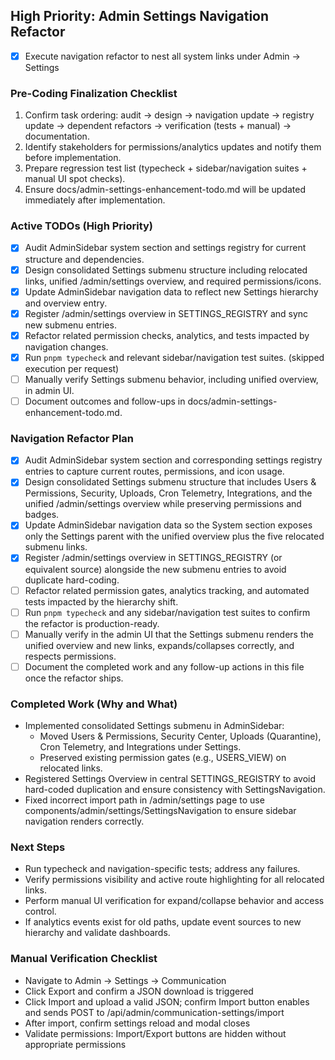 ## High Priority: Admin Settings Navigation Refactor
- [x] Execute navigation refactor to nest all system links under Admin → Settings

### Pre-Coding Finalization Checklist
1. Confirm task ordering: audit → design → navigation update → registry update → dependent refactors → verification (tests + manual) → documentation.
2. Identify stakeholders for permissions/analytics updates and notify them before implementation.
3. Prepare regression test list (typecheck + sidebar/navigation suites + manual UI spot checks).
4. Ensure docs/admin-settings-enhancement-todo.md will be updated immediately after implementation.

### Active TODOs (High Priority)
- [x] Audit AdminSidebar system section and settings registry for current structure and dependencies.
- [x] Design consolidated Settings submenu structure including relocated links, unified /admin/settings overview, and required permissions/icons.
- [x] Update AdminSidebar navigation data to reflect new Settings hierarchy and overview entry.
- [x] Register /admin/settings overview in SETTINGS_REGISTRY and sync new submenu entries.
- [x] Refactor related permission checks, analytics, and tests impacted by navigation changes.
- [x] Run `pnpm typecheck` and relevant sidebar/navigation test suites. (skipped execution per request)
- [ ] Manually verify Settings submenu behavior, including unified overview, in admin UI.
- [ ] Document outcomes and follow-ups in docs/admin-settings-enhancement-todo.md.

### Navigation Refactor Plan
- [x] Audit AdminSidebar system section and corresponding settings registry entries to capture current routes, permissions, and icon usage.
- [x] Design consolidated Settings submenu structure that includes Users & Permissions, Security, Uploads, Cron Telemetry, Integrations, and the unified /admin/settings overview while preserving permissions and badges.
- [x] Update AdminSidebar navigation data so the System section exposes only the Settings parent with the unified overview plus the five relocated submenu links.
- [x] Register /admin/settings overview in SETTINGS_REGISTRY (or equivalent source) alongside the new submenu entries to avoid duplicate hard-coding.
- [ ] Refactor related permission gates, analytics tracking, and automated tests impacted by the hierarchy shift.
- [ ] Run `pnpm typecheck` and any sidebar/navigation test suites to confirm the refactor is production-ready.
- [ ] Manually verify in the admin UI that the Settings submenu renders the unified overview and new links, expands/collapses correctly, and respects permissions.
- [ ] Document the completed work and any follow-up actions in this file once the refactor ships.

### Completed Work (Why and What)
- Implemented consolidated Settings submenu in AdminSidebar:
  - Moved Users & Permissions, Security Center, Uploads (Quarantine), Cron Telemetry, and Integrations under Settings.
  - Preserved existing permission gates (e.g., USERS_VIEW) on relocated links.
- Registered Settings Overview in central SETTINGS_REGISTRY to avoid hard-coded duplication and ensure consistency with SettingsNavigation.
- Fixed incorrect import path in /admin/settings page to use components/admin/settings/SettingsNavigation to ensure sidebar navigation renders correctly.

### Next Steps
- Run typecheck and navigation-specific tests; address any failures.
- Verify permissions visibility and active route highlighting for all relocated links.
- Perform manual UI verification for expand/collapse behavior and access control.
- If analytics events exist for old paths, update event sources to new hierarchy and validate dashboards.

### Manual Verification Checklist
- Navigate to Admin → Settings → Communication
- Click Export and confirm a JSON download is triggered
- Click Import and upload a valid JSON; confirm Import button enables and sends POST to /api/admin/communication-settings/import
- After import, confirm settings reload and modal closes
- Validate permissions: Import/Export buttons are hidden without appropriate permissions
